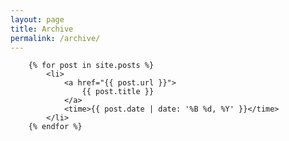 ```yaml
---
layout: page
title: Archive
permalink: /archive/
---
```

<!--This page lists all posts (not pages) organized by date.-->

<div class="post-list">
    
        {% for post in site.posts %}
            <li>
                <a href="{{ post.url }}">
                    {{ post.title }}
                </a>
                <time>{{ post.date | date: '%B %d, %Y' }}</time>
            </li>
        {% endfor %}
    
</div> <!-- .post-list -->
